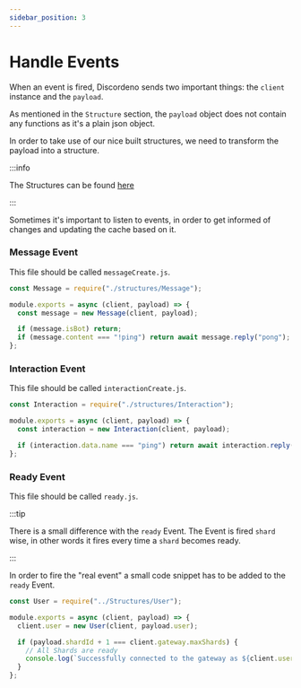 ```yaml
---
sidebar_position: 3
---
```


# Handle Events

When an event is fired, Discordeno sends two important things: the `client` instance and the `payload`.

As mentioned in the `Structure` section, the `payload` object does not contain any functions as it's a plain json
object.

In order to take use of our nice built structures, we need to transform the payload into a structure.

:::info

The Structures can be found [here](https://github.com/discordeno/discordeno/tree/main/template/nodejs/Structures)

:::

Sometimes it's important to listen to events, in order to get informed of changes and updating the cache based on it.

### Message Event

This file should be called `messageCreate.js`.

```js
const Message = require("./structures/Message");

module.exports = async (client, payload) => {
  const message = new Message(client, payload);

  if (message.isBot) return;
  if (message.content === "!ping") return await message.reply("pong");
};
```

### Interaction Event

This file should be called `interactionCreate.js`.

```js
const Interaction = require("./structures/Interaction");

module.exports = async (client, payload) => {
  const interaction = new Interaction(client, payload);

  if (interaction.data.name === "ping") return await interaction.reply({ content: "pong" });
};
```

### Ready Event

This file should be called `ready.js`.

:::tip

There is a small difference with the `ready` Event. The Event is fired `shard` wise, in other words it fires every time
a `shard` becomes ready.

:::

In order to fire the "real event" a small code snippet has to be added to the `ready` Event.

```js
const User = require("../Structures/User");

module.exports = async (client, payload) => {
  client.user = new User(client, payload.user);

  if (payload.shardId + 1 === client.gateway.maxShards) {
    // All Shards are ready
    console.log(`Successfully connected to the gateway as ${client.user.tag}`);
  }
};
```
